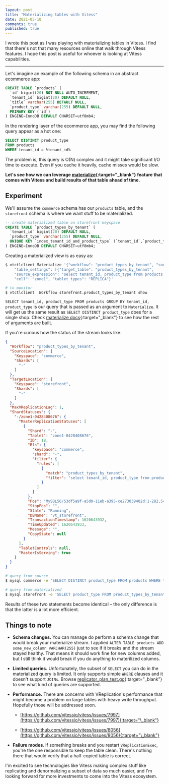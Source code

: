 ```yaml
---
layout: post
title: "Materializing tables with Vitess"
date: 2021-05-10
comments: true
published: true
---
```


I wrote this post as I was playing with materializing tables in Vitess. I find that there's not that many resources online that walk through Vitess features. I hope this post is useful for whoever is looking at Vitess capabilities.

***

Let's imagine an example of the following schema in an abstract ecommerce app:

```sql
CREATE TABLE `products` (
  `id` bigint(20) NOT NULL AUTO_INCREMENT,
  `tenant_id` bigint(20) DEFAULT NULL,
  `title` varchar(255) DEFAULT NULL,
  `product_type` varchar(255) DEFAULT NULL,
  PRIMARY KEY (`id`)
) ENGINE=InnoDB DEFAULT CHARSET=utf8mb4;
```

In the rendering layer of the ecommerce app, you may find the following query appear as a hot one:

```sql
SELECT DISTINCT product_type
FROM products
WHERE tenant_id = %tenant_id%
```

The problem is, this query is O(N) complex and it might take significant I/O time to execute. Even if you cache it heavily, cache misses would be slow.

**Let's see how we can leverage [materialize](https://vitess.io/docs/reference/vreplication/materialize/){:target="\_blank"} feature that comes with Vitess and build results of that table ahead of time.**

## Experiment

We'll assume the `commerce` schema has our `products` table, and the `storefront` schema is where we want stuff to be materialized.

```sql
-- create materialized table on storefront keyspace
CREATE TABLE `product_types_by_tenant` (
  `tenant_id` bigint(20) DEFAULT NULL,
  `product_type` varchar(255) DEFAULT NULL,
  UNIQUE KEY `index_tenant_id_and_product_type` (`tenant_id`,`product_type`)
) ENGINE=InnoDB DEFAULT CHARSET=utf8mb4;
```

Creating a materialized view is as easy as:

```bash
$ vtctlclient Materialize '{"workflow": "product_types_by_tenant", "source_keyspace": "commerce", "target_keyspace": "storefront",
    "table_settings": [{"target_table": "product_types_by_tenant",
    "source_expression": "select tenant_id, product_type from products group by tenant_id, product_type"}],
    "cell": "zone1", "tablet_types": "REPLICA"}'

# to monitor
$ vtctlclient  Workflow storefront.product_types_by_tenant show
```

`SELECT tenant_id, product_type FROM products GROUP BY tenant_id, product_type` is our query that is passed as an argument to `Materialize`. It will get us the same result as `SELECT DISTINCT product_type` does for a single shop. Check [materialize docs](https://vitess.io/docs/reference/vreplication/materialize/){:target="\_blank"} to see how the rest of arguments are built.

If you're curious how the status of the stream looks like:

```json
{
  "Workflow": "product_types_by_tenant",
  "SourceLocation": {
    "Keyspace": "commerce",
    "Shards": [
      "-"
    ]
  },
  "TargetLocation": {
    "Keyspace": "storefront",
    "Shards": [
      "-"
    ]
  },
  "MaxVReplicationLag": 1,
  "ShardStatuses": {
    "-/zone1-0428408676": {
      "MasterReplicationStatuses": [
        {
          "Shard": "-",
          "Tablet": "zone1-0428408676",
          "ID": 18,
          "Bls": {
            "keyspace": "commerce",
            "shard": "-",
            "filter": {
              "rules": [
                {
                  "match": "product_types_by_tenant",
                  "filter": "select tenant_id, product_type from products group by tenant_id, product_type"
                }
              ]
            }
          },
          "Pos": "MySQL56/53df5a9f-a5d0-11eb-a395-ce273039402d:1-282,549e34c6-a5d0-11eb-b33a-6a94ed0715c9:1-771072",
          "StopPos": "",
          "State": "Running",
          "DBName": "vt_storefront",
          "TransactionTimestamp": 1620643932,
          "TimeUpdated": 1620643933,
          "Message": "",
          "CopyState": null
        }
      ],
      "TabletControls": null,
      "MasterIsServing": true
    }
  }
}
```


```bash
# query from source
$ mysql commerce -e 'SELECT DISTINCT product_type FROM products WHERE tenant_id = 1'

# query from materialized
$ mysql storefront -e 'SELECT product_type FROM product_types_by_tenant WHERE tenant_id = 1'
```

Results of these two statements become identical &ndash; the only difference is that the latter is a lot more efficient.

## Things to note

* **Schema changes.** You can manage do perform a schema change that would break your materialize stream. I applied `ALTER TABLE products ADD some_new_column VARCHAR(255)` just to see if it breaks and the stream stayed healthy. That means it should work fine for new columns added, but I still think it would break if you do anything to materilized columns.

* **Limited queries.** Unfortunately, the subset of `SELECT` you can do in the materialized query is limited. It only supports simple `WHERE` clauses and it doesn't support `JOINs`. Browse [replicator_plan_test.go](https://github.com/vitessio/vitess/blob/579bb705b7e39a0970f6c5b092ebc415e366cd60/go/vt/vttablet/tabletmanager/vreplication/replicator_plan_test.go){:target="\_blank"} to see what kind of queries are supported.

* **Performance.** There are concerns with VReplication's performance that might become a problem on large tables with heavy write throughput. Hopefully those will be addressed soon.
  
  * [https://github.com/vitessio/vitess/issues/7997](https://github.com/vitessio/vitess/issues/7997){:target="\_blank"}
  
  * [https://github.com/vitessio/vitess/issues/8056](https://github.com/vitessio/vitess/issues/8056){:target="\_blank"}

* **Failure modes**. If something breaks and you restart `VReplicationExec`, you're the one responsible to keep the table clean. There's nothing there that would verify that a half-copied table is correct.

I'm excited to see technologies like Vitess making complex stuff like replicating and denormalizing a subset of data so much easier, and I'm looking forward for more investments to come into the Vitess ecosystem.
